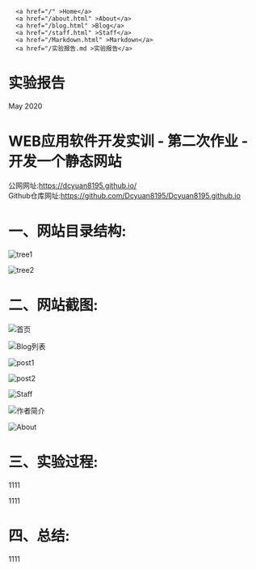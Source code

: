 <!doctype html>
<html>
  <head>
    <meta charset="utf-8">
    <title>实验报告</title>
    <link rel="stylesheet" href="/assets/css/styles.css">
  </head>
  <body>
    <nav>
    
      <a href="/" >Home</a>
      <a href="/about.html" >About</a>
      <a href="/blog.html" >Blog</a>
      <a href="/staff.html" >Staff</a>
      <a href="/Markdown.html" >Markdown</a>
      <a href="/实验报告.md >实验报告</a>
  </nav>
    <h1>实验报告</h1>

<p>
    May 2020
  
</p>

<h1 id="web应用软件开发实训---第二次作业---开发一个静态网站">WEB应用软件开发实训 - 第二次作业 - 开发一个静态网站</h1>

<p>公网网址:<a href="https://dcyuan8195.github.io/">https://dcyuan8195.github.io/</a><br />
Github仓库网址:<a href="https://github.com/Dcyuan8195/Dcyuan8195.github.io">https://github.com/Dcyuan8195/Dcyuan8195.github.io</a></p>

<h1 id="一网站目录结构">一、网站目录结构:</h1>

<p><img src="../../../img/tree1.png" alt="tree1" /></p>

<p><img src="../../../img/tree2.png" alt="tree2" /></p>

<h1 id="二网站截图">二、网站截图:</h1>

<p><img src="../../../首页.png" alt="首页" /></p>

<p><img src="../../../Blog.png" alt="Blog列表" /></p>

<p><img src="../../../post1.png" alt="post1" /></p>

<p><img src="../../../post2.png" alt="post2" /></p>

<p><img src="../../../Staff.png" alt="Staff" /></p>

<p><img src="../../../作者简介.png" alt="作者简介" /></p>

<p><img src="../../../About.png" alt="About" /></p>

<h1 id="三实验过程">三、实验过程:</h1>

<p>1111</p>

<p>1111</p>

<h1 id="四总结">四、总结:</h1>

<p>1111</p>

  </body>
</html>